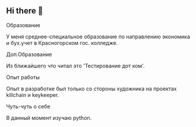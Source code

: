 ## Hi there 👋

Образование

У меня среднее-специальное образование по направлению экономика и бух.учет в Красногорском гос. колледже.

Доп.Образование

Из ближайшего что читал это 'Тестирование дот ком'.

Опыт работы

Опыт в разработке был только со стороны художника на проектах killchain и keykeeper.

Чуть-чуть о себе

В данный момент изучаю python.
